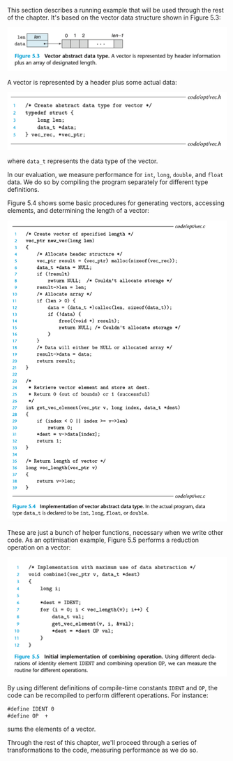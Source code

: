 This section describes a running example that will be used through the rest of the chapter. It's based on the vector data structure shown in Figure 5.3:

![](_attachments/Screenshot%202023-11-10%20at%2016.49.20.png)

A vector is represented by a header plus some actual data:

![](_attachments/Screenshot%202023-11-10%20at%2016.49.43.png)

where `data_t` represents the data type of the vector. 

In our evaluation, we measure performance for `int`, `long`, `double`, and `float` data. We do so by compiling the program separately for different type definitions.

Figure 5.4 shows some basic procedures for generating vectors, accessing elements, and determining the length of a vector:

![](_attachments/Screenshot%202023-11-10%20at%2017.10.00.png)

These are just a bunch of helper functions, necessary when we write other code. As an optimisation example, Figure 5.5 performs a reduction operation on a vector:

![](_attachments/Screenshot%202023-11-10%20at%2017.11.03.png)

By using different definitions of compile-time constants `IDENT` and `OP`, the code can be recompiled to perform different operations. For instance:

```
#define IDENT 0
#define OP  +
```

sums the elements of a vector.

Through the rest of this chapter, we'll proceed through a series of transformations to the code, measuring performance as we do so.
